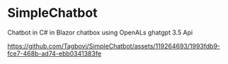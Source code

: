 # SimpleChatbot
Chatbot in C# in Blazor
 chatbox using OpenALs ghatgpt 3.5 Api 



https://github.com/Tagbovi/SimpleChatbot/assets/119264693/1993fdb9-fce7-468b-ad74-ebb0341383fe
